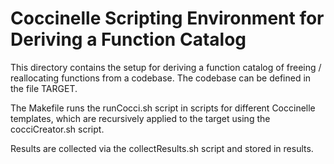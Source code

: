 # Coccinelle Scripting Environment for Deriving a Function Catalog

This directory contains the setup for deriving a function catalog of freeing / reallocating functions from a codebase. The codebase can be defined in the file TARGET.

The Makefile runs the runCocci.sh script in scripts for different Coccinelle templates, which are recursively applied to the target using the cocciCreator.sh script.

Results are collected via the collectResults.sh script and stored in results.

